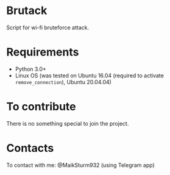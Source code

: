 # Brutack
Script for wi-fi bruteforce attack. 

# Requirements
- Python 3.0+
- Linux OS (was tested on Ubuntu 16.04 (required to activate `remove_connection`), Ubuntu 20.04.04)

# To contribute
There is no something special to join the project.

# Contacts
To contact with me: @MaikSturm932 (using Telegram app)

